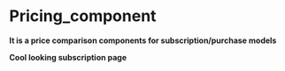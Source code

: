 # Pricing_component

**It is a price comparison components for subscription/purchase models**
>
**Cool looking subscription page**
